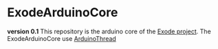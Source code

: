 # ExodeArduinoCore
**version 0.1**
This repository is the arduino core of the [Exode project](https://github.com/sne3ks/Exode). The ExodeArduinoCore use [ArduinoThread](https://github.com/ivanseidel/ArduinoThread)
